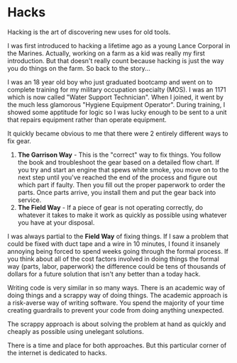 # Hacks

Hacking is the art of discovering new uses for old tools.

I was first introduced to hacking a lifetime ago as a young Lance Corporal in the Marines. Actually, working on a farm as a kid was really my first introduction. But that doesn't really count because hacking is just the way you do things on the farm. So back to the story...

I was an 18 year old boy who just graduated bootcamp and went on to complete training for my military occupation specialty (MOS). I was an 1171 which is now called "Water Support Technician". When I joined, it went by the much less glamorous "Hygiene Equipment Operator". During training, I showed some apptitude for logic so I was lucky enough to be sent to a unit that repairs equipment rather than operate equipment.

It quickly became obvious to me that there were 2 entirely different ways to fix gear.

1. **The Garrison Way** - This is the "correct" way to fix things. You follow the book and troubleshoot the gear based on a detailed flow chart. If you try and start an engine that spews white smoke, you move on to the next step until you've reached the end of the process and figure out which part if faulty. Then you fill out the proper paperwork to order the parts. Once parts arrive, you install them and put the gear back into service.
2. **The Field Way** - If a piece of gear is not operating correctly, do whatever it takes to make it work as quickly as possible using whatever you have at your disposal.

I was always partial to the **Field Way** of fixing things. If I saw a problem that could be fixed with duct tape and a wire in 10 minutes, I found it insanely annoying being forced to spend weeks going through the formal process. If you think about all of the cost factors involved in doing things the formal way (parts, labor, paperwork) the difference could be tens of thousands of dollars for a future solution that isn't any better than a today hack.

Writing code is very similar in so many ways. There is an academic way of doing things and a scrappy way of doing things. The academic approach is a risk-averse way of writing software. You spend the majority of your time creating guardrails to prevent your code from doing anything unexpected.

The scrappy approach is about solving the problem at hand as quickly and cheaply as possible using unelegant solutions.

There is a time and place for both approaches. But this particular corner of the internet is dedicated to hacks.

